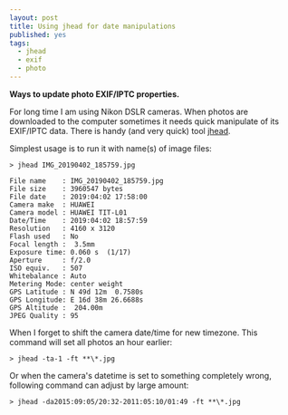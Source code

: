 ```yaml
---
layout: post
title: Using jhead for date manipulations
published: yes
tags:
  - jhead
  - exif
  - photo
---
```

**Ways to update photo EXIF/IPTC properties.**

For long time I am using Nikon DSLR cameras. When photos are downloaded to the computer
sometimes it needs quick manipulate of its EXIF/IPTC data. There is handy (and very quick)
tool [jhead](https://www.sentex.ca/~mwandel/jhead/).

Simplest usage is to run it with name(s) of image files:

```
> jhead IMG_20190402_185759.jpg

File name    : IMG_20190402_185759.jpg
File size    : 3960547 bytes
File date    : 2019:04:02 17:58:00
Camera make  : HUAWEI
Camera model : HUAWEI TIT-L01
Date/Time    : 2019:04:02 18:57:59
Resolution   : 4160 x 3120
Flash used   : No
Focal length :  3.5mm
Exposure time: 0.060 s  (1/17)
Aperture     : f/2.0
ISO equiv.   : 507
Whitebalance : Auto
Metering Mode: center weight
GPS Latitude : N 49d 12m  0.7580s
GPS Longitude: E 16d 38m 26.6688s
GPS Altitude :  204.00m
JPEG Quality : 95
```

When I forget to shift the camera date/time for new timezone. This command will
set all photos an hour earlier: 

```
> jhead -ta-1 -ft **\*.jpg
```

Or when the camera's datetime is set to something completely wrong, following command
can adjust by large amount:

```
> jhead -da2015:09:05/20:32-2011:05:10/01:49 -ft **\*.jpg
```
